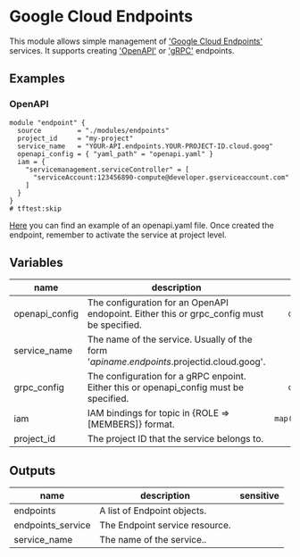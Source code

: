 # Google Cloud Endpoints

This module allows simple management of ['Google Cloud Endpoints'](https://cloud.google.com/endpoints/) services. It supports creating ['OpenAPI'](https://cloud.google.com/endpoints/docs/openapi) or ['gRPC'](https://cloud.google.com/endpoints/docs/grpc/about-grpc) endpoints.

## Examples

### OpenAPI

```hcl
module "endpoint" {
  source         = "./modules/endpoints"
  project_id     = "my-project"
  service_name   = "YOUR-API.endpoints.YOUR-PROJECT-ID.cloud.goog"
  openapi_config = { "yaml_path" = "openapi.yaml" }
  iam = {
    "servicemanagement.serviceController" = [
      "serviceAccount:123456890-compute@developer.gserviceaccount.com"
    ]
  }
}
# tftest:skip
```

[Here](https://github.com/GoogleCloudPlatform/python-docs-samples/blob/master/endpoints/getting-started/openapi.yaml) you can find an example of an openapi.yaml file. Once created the endpoint, remember to activate the service at project level.


<!-- BEGIN TFDOC -->

## Variables

| name | description | type | required | default |
|---|---|:---:|:---:|:---:|
| openapi_config | The configuration for an OpenAPI endopoint. Either this or grpc_config must be specified. | <code title="object&#40;&#123;&#10;  yaml_path &#61; string&#10;&#125;&#41;">object&#40;&#123;&#8230;&#125;&#41;</code> | ✓ |  |
| service_name | The name of the service. Usually of the form '$apiname.endpoints.$projectid.cloud.goog'. | <code>string</code> | ✓ |  |
| grpc_config | The configuration for a gRPC enpoint. Either this or openapi_config must be specified. | <code title="object&#40;&#123;&#10;  yaml_path          &#61; string&#10;  protoc_output_path &#61; string&#10;&#125;&#41;">object&#40;&#123;&#8230;&#125;&#41;</code> |  | <code>null</code> |
| iam | IAM bindings for topic in {ROLE => [MEMBERS]} format. | <code>map&#40;list&#40;string&#41;&#41;</code> |  | <code>&#123;&#125;</code> |
| project_id | The project ID that the service belongs to. | <code>string</code> |  | <code>null</code> |

## Outputs

| name | description | sensitive |
|---|---|:---:|
| endpoints | A list of Endpoint objects. |  |
| endpoints_service | The Endpoint service resource. |  |
| service_name | The name of the service.. |  |

<!-- END TFDOC -->

